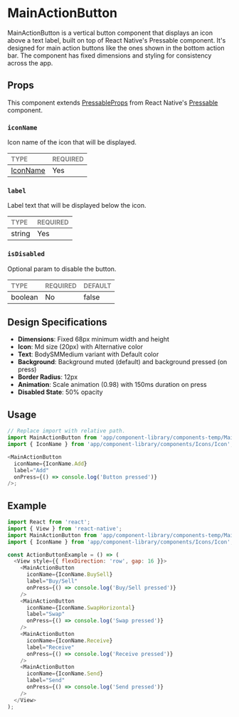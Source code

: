# MainActionButton

MainActionButton is a vertical button component that displays an icon above a text label, built on top of React Native's Pressable component. It's designed for main action buttons like the ones shown in the bottom action bar. The component has fixed dimensions and styling for consistency across the app.

## Props

This component extends [PressableProps](https://reactnative.dev/docs/pressable) from React Native's [Pressable](https://reactnative.dev/docs/pressable) component.

### `iconName`

Icon name of the icon that will be displayed.

| <span style="color:gray;font-size:14px">TYPE</span>   | <span style="color:gray;font-size:14px">REQUIRED</span> |
| :---------------------------------------------------- | :------------------------------------------------------ |
| [IconName](../../components/Icons/Icon/Icon.types.ts) | Yes                                                     |

### `label`

Label text that will be displayed below the icon.

| <span style="color:gray;font-size:14px">TYPE</span> | <span style="color:gray;font-size:14px">REQUIRED</span> |
| :-------------------------------------------------- | :------------------------------------------------------ |
| string                                              | Yes                                                     |

### `isDisabled`

Optional param to disable the button.

| <span style="color:gray;font-size:14px">TYPE</span> | <span style="color:gray;font-size:14px">REQUIRED</span> | <span style="color:gray;font-size:14px">DEFAULT</span> |
| :-------------------------------------------------- | :------------------------------------------------------ | :----------------------------------------------------- |
| boolean                                             | No                                                      | false                                                  |

## Design Specifications

- **Dimensions**: Fixed 68px minimum width and height
- **Icon**: Md size (20px) with Alternative color
- **Text**: BodySMMedium variant with Default color
- **Background**: Background muted (default) and background pressed (on press)
- **Border Radius**: 12px
- **Animation**: Scale animation (0.98) with 150ms duration on press
- **Disabled State**: 50% opacity

## Usage

```javascript
// Replace import with relative path.
import MainActionButton from 'app/component-library/components-temp/MainActionButton';
import { IconName } from 'app/component-library/components/Icons/Icon';

<MainActionButton
  iconName={IconName.Add}
  label="Add"
  onPress={() => console.log('Button pressed')}
/>;
```

## Example

```javascript
import React from 'react';
import { View } from 'react-native';
import MainActionButton from 'app/component-library/components-temp/MainActionButton';
import { IconName } from 'app/component-library/components/Icons/Icon';

const ActionButtonExample = () => (
  <View style={{ flexDirection: 'row', gap: 16 }}>
    <MainActionButton
      iconName={IconName.BuySell}
      label="Buy/Sell"
      onPress={() => console.log('Buy/Sell pressed')}
    />
    <MainActionButton
      iconName={IconName.SwapHorizontal}
      label="Swap"
      onPress={() => console.log('Swap pressed')}
    />
    <MainActionButton
      iconName={IconName.Receive}
      label="Receive"
      onPress={() => console.log('Receive pressed')}
    />
    <MainActionButton
      iconName={IconName.Send}
      label="Send"
      onPress={() => console.log('Send pressed')}
    />
  </View>
);
```
